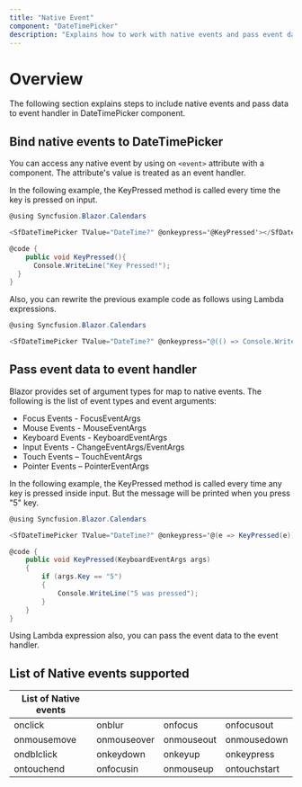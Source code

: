 ```yaml
---
title: "Native Event"
component: "DateTimePicker"
description: "Explains how to work with native events and pass event data to the event handler in your Blazor applications."
---
```


# Overview

The following section explains steps to include native events and pass data to event handler in DateTimePicker component.

## Bind native events to DateTimePicker

You can access any native event by using on `<event>` attribute with a component. The attribute's value is treated as an event handler.

In the following example, the KeyPressed method is called every time the key is pressed on input.

```csharp
@using Syncfusion.Blazor.Calendars

<SfDateTimePicker TValue="DateTime?" @onkeypress='@KeyPressed'></SfDateTimePicker>

@code {
    public void KeyPressed(){
      Console.WriteLine("Key Pressed!");
  }
}
```

Also, you can rewrite the previous example code as follows using Lambda expressions.

```csharp
@using Syncfusion.Blazor.Calendars

<SfDateTimePicker TValue="DateTime?" @onkeypress="@(() => Console.WriteLine("Key Pressed!"))"></SfDateTimePicker>
```

## Pass event data to event handler

Blazor provides set of argument types for map to native events. The following is the list of event types and event arguments:

* Focus Events - FocusEventArgs
* Mouse Events - MouseEventArgs
* Keyboard Events - KeyboardEventArgs
* Input Events - ChangeEventArgs/EventArgs
* Touch Events – TouchEventArgs
* Pointer Events – PointerEventArgs

In the following example, the KeyPressed method is called every time any key is pressed inside input. But the message will be printed when you press "5" key.

```csharp
@using Syncfusion.Blazor.Calendars

<SfDateTimePicker TValue="DateTime?" @onkeypress='@(e => KeyPressed(e))'></SfDateTimePicker>

@code {
    public void KeyPressed(KeyboardEventArgs args)
    {
        if (args.Key == "5")
        {
            Console.WriteLine("5 was pressed");
        }
    }
}
```

Using Lambda expression also, you can pass the event data to the event handler.

## List of Native events supported

| List of Native events |  |  | |
| --- | --- | --- | --- |
| onclick | onblur | onfocus | onfocusout |
| onmousemove | onmouseover | onmouseout | onmousedown | onmouseup |
| ondblclick | onkeydown | onkeyup | onkeypress |
| ontouchend | onfocusin | onmouseup | ontouchstart |
